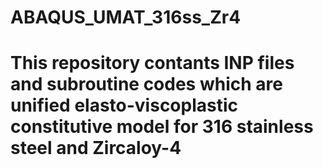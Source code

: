 # ABAQUS_UMAT_316ss_Zr4
# This repository contants INP files and subroutine codes which are unified elasto-viscoplastic constitutive model for 316 stainless steel and Zircaloy-4
